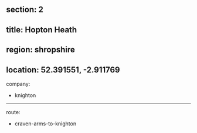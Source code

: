 section: 2
----
title: Hopton Heath
----
region: shropshire
----
location: 52.391551, -2.911769
----
company:
- knighton
----
route:
- craven-arms-to-knighton
